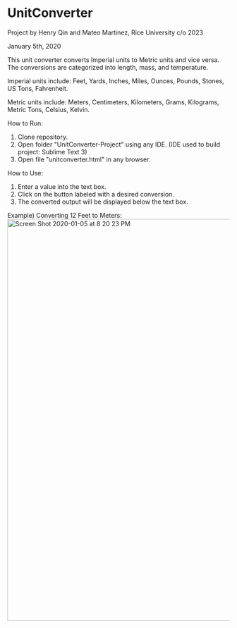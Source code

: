 # UnitConverter
Project by Henry Qin and Mateo Martinez, Rice University c/o 2023

January 5th, 2020

This unit converter converts Imperial units to Metric units and vice versa. The conversions are categorized into length, mass, and temperature.

  Imperial units include:
    Feet, Yards, Inches, Miles, Ounces, Pounds, Stones, US Tons, Fahrenheit.

  Metric units include:
    Meters, Centimeters, Kilometers, Grams, Kilograms, Metric Tons, Celsius, Kelvin.

How to Run:
  1. Clone repository.
  2. Open folder "UnitConverter-Project" using any IDE. (IDE used to build project: Sublime Text 3)
  3. Open file "unitconverter.html" in any browser.

How to Use:
  1. Enter a value into the text box.
  2. Click on the button labeled with a desired conversion.
  3. The converted output will be displayed below the text box.

Example) Converting 12 Feet to Meters:
<img width="912" alt="Screen Shot 2020-01-05 at 8 20 23 PM" src="https://user-images.githubusercontent.com/50307418/71794983-d7f87280-2ff8-11ea-8f99-6706a8653257.png">
